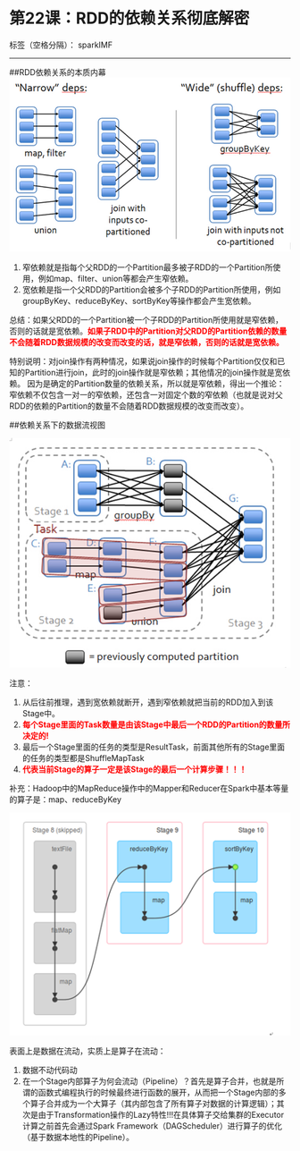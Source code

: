 # 第22课：RDD的依赖关系彻底解密

标签（空格分隔）： sparkIMF

---


##RDD依赖关系的本质内幕
![RDD依赖关系图](../image/22_1.png)

 1. 窄依赖就是指每个父RDD的一个Partition最多被子RDD的一个Partition所使用，例如map、filter、union等都会产生窄依赖。
 2. 宽依赖是指一个父RDD的Partition会被多个子RDD的Partition所使用，例如groupByKey、reduceByKey、sortByKey等操作都会产生宽依赖。

总结：如果父RDD的一个Partition被一个子RDD的Partition所使用就是窄依赖，否则的话就是宽依赖。<font color="red">**如果子RDD中的Partition对父RDD的Partition依赖的数量不会随着RDD数据规模的改变而改变的话，就是窄依赖，否则的话就是宽依赖。**</font>

特别说明：对join操作有两种情况，如果说join操作的时候每个Partition仅仅和已知的Partition进行join，此时的join操作就是窄依赖；其他情况的join操作就是宽依赖。
因为是确定的Partition数量的依赖关系，所以就是窄依赖，得出一个推论：窄依赖不仅包含一对一的窄依赖，还包含一对固定个数的窄依赖（也就是说对父RDD的依赖的Partition的数量不会随着RDD数据规模的改变而改变）。

##依赖关系下的数据流视图

![依赖关系图](../image/22_2.png "JOB具体工作的逻辑视图")

注意：

 1. 从后往前推理，遇到宽依赖就断开，遇到窄依赖就把当前的RDD加入到该Stage中。
 2. <font color="red">**每个Stage里面的Task数量是由该Stage中最后一个RDD的Partition的数量所决定的!**</font>
 3. 最后一个Stage里面的任务的类型是ResultTask，前面其他所有的Stage里面的任务的类型都是ShuffleMapTask
 4. <font color="red">**代表当前Stage的算子一定是该Stage的最后一个计算步骤！！！**</font>

补充：Hadoop中的MapReduce操作中的Mapper和Reducer在Spark中基本等量的算子是：map、reduceByKey

![stage图](../image/22_3.png)

表面上是数据在流动，实质上是算子在流动：

 1. 数据不动代码动
 2. 在一个Stage内部算子为何会流动（Pipeline）？首先是算子合并，也就是所谓的函数式编程执行的时候最终进行函数的展开，从而把一个Stage内部的多个算子合并成为一个大算子（其内部包含了所有算子对数据的计算逻辑）；其次是由于Transformation操作的Lazy特性!!!在具体算子交给集群的Executor计算之前首先会通过Spark Framework（DAGScheduler）进行算子的优化（基于数据本地性的Pipeline）。





